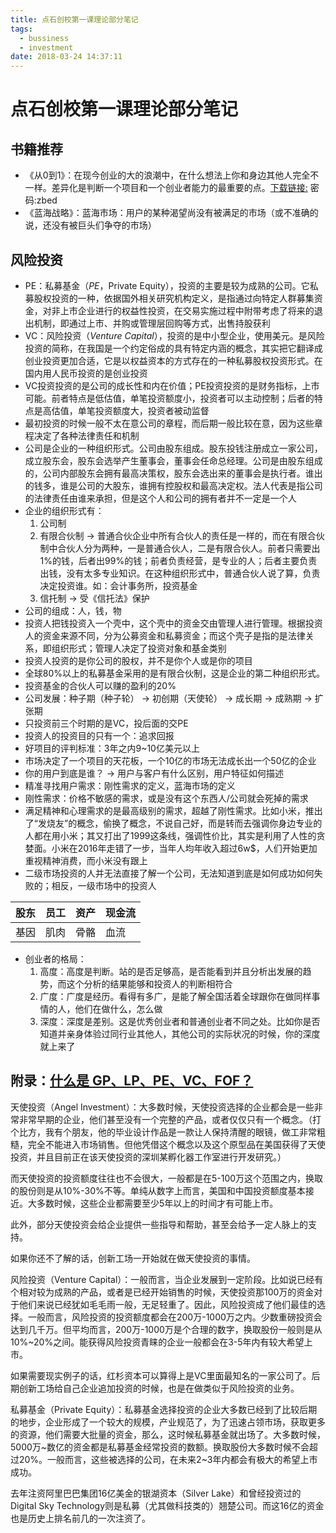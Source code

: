 ```yaml
---
title: 点石创校第一课理论部分笔记
tags:
  - bussiness
  - investment
date: 2018-03-24 14:37:11
---
```



# 点石创校第一课理论部分笔记

## 书籍推荐

* 《从0到1》：在现今创业的大的浪潮中，在什么想法上你和身边其他人完全不一样。差异化是判断一个项目和一个创业者能力的最重要的点。[下载链接:](https://pan.baidu.com/s/1HeoYvIRYPyr9Aa7-oO1-TQ) 密码:zbed
* 《蓝海战略》：蓝海市场：用户的某种渴望尚没有被满足的市场（或不准确的说，还没有被巨头们争夺的市场）

## 风险投资

* PE：私募基金（*PE*，Private Equity），投资的主要是较为成熟的公司。它私募股权投资的一种，依据国外相关研究机构定义，是指通过向特定人群募集资金，对非上市企业进行的权益性投资，在交易实施过程中附带考虑了将来的退出机制，即通过上市、并购或管理层回购等方式，出售持股获利
* VC：风险投资（*Venture Capital*），投资的是中小型企业，使用美元。是风险投资的简称，在我国是一个约定俗成的具有特定内涵的概念，其实把它翻译成创业投资更加合适，它是以权益资本的方式存在的一种私募股权投资形式。在国内用人民币投资的是创业投资
* VC投资投资的是公司的成长性和内在价值；PE投资投资的是财务指标，上市可能。前者特点是低估值，单笔投资额度小，投资者可以主动控制；后者的特点是高估值，单笔投资额度大，投资者被动监督
* 最初投资的时候一般不太在意公司的章程，而后期一般比较在意，因为这些章程决定了各种法律责任和机制
* 公司是企业的一种组织形式。公司由股东组成。股东投钱注册成立一家公司，成立股东会，股东会选举产生董事会，董事会任命总经理。公司是由股东组成的，公司内部股东会拥有最高决策权，股东会选出来的董事会是执行者。谁出的钱多，谁是公司的大股东，谁拥有控股权和最高决定权。法人代表是指公司的法律责任由谁来承担，但是这个人和公司的拥有者并不一定是一个人
* 企业的组织形式有：
  1. 公司制
  2. 有限合伙制 -> 普通合伙企业中所有合伙人的责任是一样的，而在有限合伙制中合伙人分为两种，一是普通合伙人，二是有限合伙人。前者只需要出1%的钱，后者出99%的钱；前者负责经营，是专业的人；后者主要负责出钱，没有太多专业知识。在这种组织形式中，普通合伙人说了算，负责决定投资谁。如：会计事务所，投资基金
  3. 信托制 -> 受《信托法》保护
* 公司的组成：人，钱，物
* 投资人把钱投资入一个壳中，这个壳中的资金交由管理人进行管理。根据投资人的资金来源不同，分为公募资金和私募资金；而这个壳子是指的是法律关系，即组织形式；管理人决定了投资对象和基金类别
* 投资人投资的是你公司的股权，并不是你个人或是你的项目
* 全球80%以上的私募基金采用的是有限合伙制，这是企业的第二种组织形式。
* 投资基金的合伙人可以赚的盈利的20%
* 公司发展：种子期（种子轮） -> 初创期（天使轮） -> 成长期 -> 成熟期 -> 扩张期
* 只投资前三个时期的是VC，投后面的交PE
* 投资人的投资目的只有一个：追求回报
* 好项目的评判标准：3年之内9~10亿美元以上
* 市场决定了一个项目的天花板，一个10亿的市场无法成长出一个50亿的企业
* 你的用户到底是谁？ -> 用户与客户有什么区别，用户特征如何描述
* 精准寻找用户需求：刚性需求的定义，蓝海市场的定义
* 刚性需求：价格不敏感的需求，或是没有这个东西人/公司就会死掉的需求
* 满足精神和心理需求的是最高级别的需求，超越了刚性需求。比如小米，推出了“发烧友”的概念，偷换了概念，不说自己好，而是转而去强调你身边专业的人都在用小米；其又打出了1999这条线，强调性价比，其实是利用了人性的贪婪面。小米在2016年走错了一步，当年人均年收入超过6w$，人们开始更加重视精神消费，而小米没有跟上
* 二级市场投资的人并无法直接了解一个公司，无法知道到底是如何成功如何失败的；相反，一级市场中的投资人

| 股东 | 员工 | 资产 | 现金流 |
| ---- | ---- | ---- | ------ |
| 基因 | 肌肉 | 骨骼 | 血流   |

* 创业者的格局：
  1. 高度：高度是判断。站的是否足够高，是否能看到并且分析出发展的趋势，而这个分析的结果能够和投资人的判断相符合
  2. 广度：广度是经历。看得有多广，是能了解全国活着全球跟你在做同样事情的人，他们在做什么，怎么做
  3. 深度：深度是差别。这是优秀创业者和普通创业者不同之处。比如你是否知道并亲身体验过同行业其他人，其他公司的实际状况的时候，你的深度就上来了

## 附录：[什么是 GP、LP、PE、VC、FOF？](https://www.zhihu.com/question/20062244)

天使投资（Angel Investment）：大多数时候，天使投资选择的企业都会是一些非常非常早期的企业，他们甚至没有一个完整的产品，或者仅仅只有一个概念。（打个比方，我有个朋友，他的毕业设计作品是一款让人保持清醒的眼镜，做工非常粗糙，完全不能进入市场销售。但他凭借这个概念以及这个原型品在美国获得了天使投资，并且目前正在该天使投资的深圳某孵化器工作室进行开发研究。）

而天使投资的投资额度往往也不会很大，一般都是在5-100万这个范围之内，换取的股份则是从10%-30%不等。单纯从数字上而言，美国和中国投资额度基本接近。大多数时候，这些企业都需要至少5年以上的时间才有可能上市。

此外，部分天使投资会给企业提供一些指导和帮助，甚至会给予一定人脉上的支持。

如果你还不了解的话，创新工场一开始就在做天使投资的事情。

风险投资（Venture Capital）：一般而言，当企业发展到一定阶段。比如说已经有个相对较为成熟的产品，或者是已经开始销售的时候，天使投资那100万的资金对于他们来说已经犹如毛毛雨一般，无足轻重了。因此，风险投资成了他们最佳的选择。一般而言，风险投资的投资额度都会在200万-1000万之内。少数重磅投资会达到几千万。但平均而言，200万-1000万是个合理的数字，换取股份一般则是从10%~20%之间。能获得风险投资青睐的企业一般都会在3-5年内有较大希望上市。

如果需要现实例子的话，红杉资本可以算得上是VC里面最知名的一家公司了。后期创新工场给自己企业追加投资的时候，也是在做类似于风险投资的业务。

私募基金（Private Equity）：私募基金选择投资的企业大多数已经到了比较后期的地步，企业形成了一个较大的规模，产业规范了，为了迅速占领市场，获取更多的资源，他们需要大批量的资金，那么，这时候私募基金就出场了。大多数时候，5000万~数亿的资金都是私募基金经常投资的数额。换取股份大多数时候不会超过20%。一般而言，这些被选择的公司，在未来2~3年内都会有极大的希望上市成功。

去年注资阿里巴巴集团16亿美金的银湖资本（Silver Lake）和曾经投资过的Digital Sky Technology则是私募（尤其做科技类的）翘楚公司。而这16亿的资金也是历史上排名前几的一次注资了。
